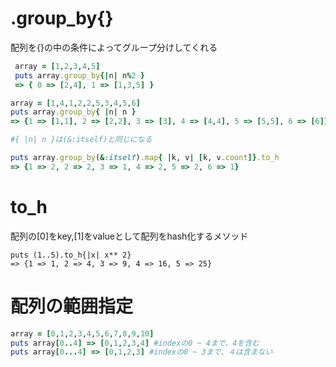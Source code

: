 # .group_by{}

配列を{}の中の条件によってグループ分けしてくれる

```ruby
 array = [1,2,3,4,5]
 puts array.group_by{|n| n%2 }
 => { 0 => [2,4], 1 => [1,3,5] } 
```

```ruby
array = [1,4,1,2,2,5,3,4,5,6]
puts array.group_by{ |n| n }
=> {1 => [1,1], 2 => [2,2], 3 => [3], 4 => [4,4], 5 => [5,5], 6 => [6]}

#{ |n| n }は(&:itself)と同じになる

puts array.group_by(&:itself).map{ |k, v| [k, v.count]}.to_h
=> {1 => 2, 2 => 2, 3 => 1, 4 => 2, 5 => 2, 6 => 1}
```

# to_h
配列の[0]をkey,[1]をvalueとして配列をhash化するメソッド

```
puts (1..5).to_h{|x| x** 2} 
=> {1 => 1, 2 => 4, 3 => 9, 4 => 16, 5 => 25}
```

# 配列の範囲指定

```ruby
array = [0,1,2,3,4,5,6,7,8,9,10]
puts array[0..4] => [0,1,2,3,4] #indexの0 ~ 4まで、4を含む
puts array[0...4] => [0,1,2,3] #indexの0 ~ 3まで、４は含まない
```
